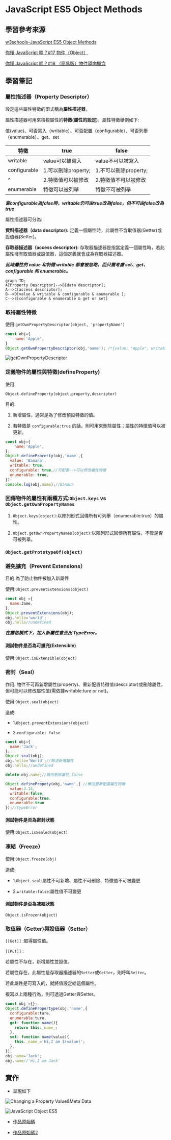 # JavaScript ES5 Object Methods

## 學習參考來源

[w3schools-JavaScript ES5 Object Methods](https://www.w3schools.com/js/js_object_es5.asp)

[你懂 JavaScript 嗎？#17 物件（Object）](https://ithelp.ithome.com.tw/articles/10204736)

[你懂 JavaScript 嗎？#18 （簡易版）物件導向概念](https://ithelp.ithome.com.tw/articles/10204974)

## 學習筆記

### 屬性描述器（Property Descriptor）

設定這些屬性特徵的函式稱為**屬性描述器**。

屬性描述器可用來檢視屬性的**特徵(屬性的設定)**，屬性特徵舉例如下:

值(value)、可否寫入（writable）、可否配置（configurable）、可否列舉（enumerable）、get、set

特徵|true|false
---|---|---|
writable|value可以被寫入|value不可以被寫入
configurable|1.可以刪除property;|1.不可以刪除property;
^|2.特徵值可以被修改|2.特徵值不可以被修改
enumerable|特徵可以被列舉|特徵不可被列舉

***當configurable為false時，writable仍可由true改為false，但不可由false改為true***

屬性描述器可分為:

**資料描述器（data descriptor):**
定義一個屬性時，此屬性不含取值器(Getter)或設值器(Setter)。

**存取器描述器（access descriptor):**
存取器描述器是指當定義一個屬性時，若此屬性擁有取值器或設值器，這個定義就會成為存取器描述器。

***此時屬性的 value 和特徵 writable 都會被忽略，而只需考慮 set、get、configurable 和 enumerable。***

```mermaid
graph TD;
A[Property Descriptor]-->B[data descriptor];
A-->C[access descriptor];
B-->D[value & writable & configurable & enumerable ];
C-->E[configurable & enumerable & get or set]
```

### 取得屬性特徵

使用:`getOwnPropertyDescriptor(object, 'propertyName')`

```javascript
const obj={
    name:'Apple',
}
Object.getOwnPropertyDescriptor(obj,'name'); /*{value: "Apple", writable: true, enumerable: true, configurable: true}*/
```

![getOwnPropertyDescriptor](./images/1598623006065.jpg)

### 定義物件的屬性與特徵(defineProperty)

使用:

`Object.defineProperty(object,property,descriptor)`

目的:

1. 新增屬性，通常是為了修改預設特徵的值。

2. 若特徵是 `configurable:true` 的話，則可用來刪除屬性；屬性的特徵值可以被更新。

```javascript
const obj={
    name:'Apple',
};
Object.defineProrerty(obj,'name',{
  value: 'Banana',
  writable: true,
  configurable: true,//可配置-->可以修改屬性特徵
  enumerable: true,
});
console.log(obj.name);//Banana
```

### 回傳物件的屬性有兩種方式:`Object.keys` vs `Object.getOwnPropertyNames`

1. `Object.keys(object)`:以陣列形式回傳所有可列舉（enumerable:true）的屬性。

2. `Object.getOwnPropertyNames(object)`:以陣列形式回傳所有屬性，不管是否可被列舉。

### `Object.getPrototypeOf(object)`

### 避免擴充（Prevent Extensions）

目的:為了防止物件被加入新屬性

使用:`Object.preventExtensions(object)`

```javascript
const obj ={
  name:Jame,
};
Object.preventExtensions(obj);
obj.hello='world';
obj.hello//undefined
```

***在嚴格模式下，加入新屬性會丟出 TypeError。***

#### 測試物件是否為可擴充(Extensible)

使用:`Object.isExtensible(object)`

### 密封（Seal）

作用:
物件不可再新增屬性(property)、重新配置特徵值(descriptor)或刪除屬性，但可能可以修改屬性值(需依據writable:ture or not)。

使用:`Object.seal(object)`

造成:

- 1.`Object.preventExtensions(object)`

- 2.`configurable: false`

```javascript
const obj={
  name:'Jack';
};
Object.seal(obj);
obj.hello='World';//無法新增屬性
obj.hello;//undefined

delete obj.name;//無法刪除屬性,false

Object.definePropoty(obj,'name',{ //無法重新配置屬性特徵
  value:3.14,
  writable:false,
  configurable:true,
  enumerable:true
});//typeError
```

#### 測試物件是否為密封狀態

使用:`Object.isSealed(object)`

### 凍結（Freeze）

使用:`Object.freeze(obj)`

造成:

- 1.`Object.seal`:屬性不可新增、屬性不可刪除、特徵值不可被變更

- 2.`writable:false`:屬性值不可變更

#### 測試物件是否為凍結狀態

`Object.isFrozen(object)`

### 取值器（Getter)與設值器（Setter）

`[[Get]]` :取得屬性值。

`[[Put]]` :

若屬性不存在，新增屬性並設值。

若屬性存在，此屬性是存取器描述器的`Setter`或`Getter`，則呼叫`Setter`。

若此屬性是可寫入的，就將值設定給這個屬性。

複寫以上兩種行為，則可透過Getter與Setter。

```javascript
const obj ={};
Object.definePropertype(obj,'name',{
  configurable:ture,
  enumerable:ture,
  get: function name(){
    return this._name_;
  },
  set: function name(value){
    this._name_='Hi,I am $(value)';
  },
});
obj.name='Jack';
obj.name//'Hi,I am Jack'
```

## 實作

- 呈現如下

![Changing a Property Value&Meta Data](./images/1598724215148.jpg)

![JavaScript Object ES5](./images/1598722223750.jpg)

- [作品原始碼](./homework/js_Property_Practice.html)
  
- [作品原始碼2](./homework/js_ES5_Practice.html)
